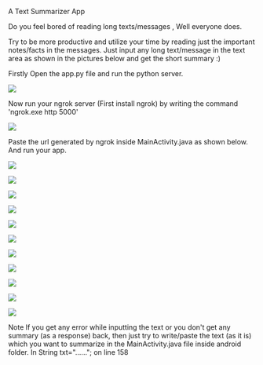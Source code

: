 A Text Summarizer App

Do you feel bored of reading long texts/messages , Well everyone does.

Try to be more productive and utilize your time by reading just the important notes/facts in the messages. Just input any long text/message in the text area as shown in the pictures below and get the short summary  :) 



Firstly Open the app.py file and run the python server.

![](images/python.PNG)


Now run your ngrok server (First install ngrok) by writing the command 'ngrok.exe http 5000'

![](images/ngrok.PNG)


Paste the url generated by ngrok inside MainActivity.java as shown below.
And run your app.

![](images/10.PNG)



 ![](images/splash.png)
 
 
 ![](images/SignUp.PNG)
 
 
 ![](images/login.PNG)
 
 ![](images/Forgot_PAssword.PNG)
 
 ![](images/reset.PNG)
 
 ![](images/Post.PNG)
 
 ![](images/get.PNG)
 
 ![](images/menu.png)
 
 ![](images/light_theme.png)
  
 ![](images/dark_theme.png)
 
Note If you get any error while inputting the text or you don't get any summary (as a response) back, then just try to write/paste the text (as it is) which you want to summarize in the MainActivity.java file inside android folder.
In String txt="......"; on line 158
